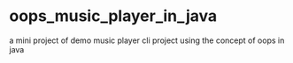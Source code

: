 # oops_music_player_in_java
a mini project of demo music player cli project using the concept of oops in java
